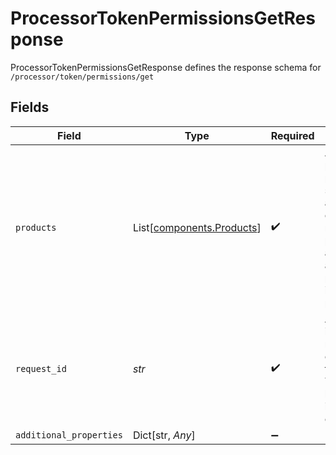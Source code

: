 # ProcessorTokenPermissionsGetResponse

ProcessorTokenPermissionsGetResponse defines the response schema for `/processor/token/permissions/get`


## Fields

| Field                                                                                                                                                                 | Type                                                                                                                                                                  | Required                                                                                                                                                              | Description                                                                                                                                                           |
| --------------------------------------------------------------------------------------------------------------------------------------------------------------------- | --------------------------------------------------------------------------------------------------------------------------------------------------------------------- | --------------------------------------------------------------------------------------------------------------------------------------------------------------------- | --------------------------------------------------------------------------------------------------------------------------------------------------------------------- |
| `products`                                                                                                                                                            | List[[components.Products](../../models/components/products.md)]                                                                                                      | :heavy_check_mark:                                                                                                                                                    | A list of products the processor token should have access to. An empty list means that the processor has access to all available products, including future products. |
| `request_id`                                                                                                                                                          | *str*                                                                                                                                                                 | :heavy_check_mark:                                                                                                                                                    | A unique identifier for the request, which can be used for troubleshooting. This identifier, like all Plaid identifiers, is case sensitive.                           |
| `additional_properties`                                                                                                                                               | Dict[str, *Any*]                                                                                                                                                      | :heavy_minus_sign:                                                                                                                                                    | N/A                                                                                                                                                                   |